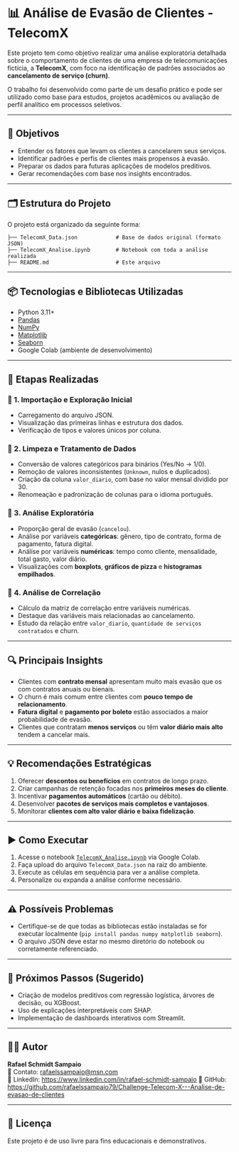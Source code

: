 
# 📊 Análise de Evasão de Clientes - TelecomX

Este projeto tem como objetivo realizar uma análise exploratória detalhada sobre o comportamento de clientes de uma empresa de telecomunicações fictícia, a **TelecomX**, com foco na identificação de padrões associados ao **cancelamento de serviço (churn)**.

O trabalho foi desenvolvido como parte de um desafio prático e pode ser utilizado como base para estudos, projetos acadêmicos ou avaliação de perfil analítico em processos seletivos.

---

## 🧠 Objetivos

- Entender os fatores que levam os clientes a cancelarem seus serviços.
- Identificar padrões e perfis de clientes mais propensos à evasão.
- Preparar os dados para futuras aplicações de modelos preditivos.
- Gerar recomendações com base nos insights encontrados.

---

## 🗂 Estrutura do Projeto

O projeto está organizado da seguinte forma:

```
├── TelecomX_Data.json            # Base de dados original (formato JSON)
├── TelecomX_Analise.ipynb        # Notebook com toda a análise realizada
├── README.md                     # Este arquivo
```

---

## 📦 Tecnologias e Bibliotecas Utilizadas

- Python 3.11+
- [Pandas](https://pandas.pydata.org/)
- [NumPy](https://numpy.org/)
- [Matplotlib](https://matplotlib.org/)
- [Seaborn](https://seaborn.pydata.org/)
- Google Colab (ambiente de desenvolvimento)

---

## 📝 Etapas Realizadas

### 🔹 1. Importação e Exploração Inicial
- Carregamento do arquivo JSON.
- Visualização das primeiras linhas e estrutura dos dados.
- Verificação de tipos e valores únicos por coluna.

### 🔹 2. Limpeza e Tratamento de Dados
- Conversão de valores categóricos para binários (Yes/No → 1/0).
- Remoção de valores inconsistentes (`Unknown`, nulos e duplicados).
- Criação da coluna `valor_diario`, com base no valor mensal dividido por 30.
- Renomeação e padronização de colunas para o idioma português.

### 🔹 3. Análise Exploratória
- Proporção geral de evasão (`cancelou`).
- Análise por variáveis **categóricas**: gênero, tipo de contrato, forma de pagamento, fatura digital.
- Análise por variáveis **numéricas**: tempo como cliente, mensalidade, total gasto, valor diário.
- Visualizações com **boxplots**, **gráficos de pizza** e **histogramas empilhados**.

### 🔹 4. Análise de Correlação
- Cálculo da matriz de correlação entre variáveis numéricas.
- Destaque das variáveis mais relacionadas ao cancelamento.
- Estudo da relação entre `valor_diario`, `quantidade de serviços contratados` e churn.

---

## 🔍 Principais Insights

- Clientes com **contrato mensal** apresentam muito mais evasão que os com contratos anuais ou bienais.
- O churn é mais comum entre clientes com **pouco tempo de relacionamento**.
- **Fatura digital** e **pagamento por boleto** estão associados a maior probabilidade de evasão.
- Clientes que contratam **menos serviços** ou têm **valor diário mais alto** tendem a cancelar mais.

---

## 💡 Recomendações Estratégicas

1. Oferecer **descontos ou benefícios** em contratos de longo prazo.
2. Criar campanhas de retenção focadas nos **primeiros meses do cliente**.
3. Incentivar **pagamentos automáticos** (cartão ou débito).
4. Desenvolver **pacotes de serviços mais completos e vantajosos**.
5. Monitorar **clientes com alto valor diário e baixa fidelização**.

---

## ▶️ Como Executar

1. Acesse o notebook [`TelecomX_Analise.ipynb`](TelecomX_Analise.ipynb) via Google Colab.
2. Faça upload do arquivo `TelecomX_Data.json` na raiz do ambiente.
3. Execute as células em sequência para ver a análise completa.
4. Personalize ou expanda a análise conforme necessário.

---

## ⚠️ Possíveis Problemas

- Certifique-se de que todas as bibliotecas estão instaladas se for executar localmente (`pip install pandas numpy matplotlib seaborn`).
- O arquivo JSON deve estar no mesmo diretório do notebook ou corretamente referenciado.

---

## 📌 Próximos Passos (Sugerido)

- Criação de modelos preditivos com regressão logística, árvores de decisão, ou XGBoost.
- Uso de explicações interpretáveis com SHAP.
- Implementação de dashboards interativos com Streamlit.

---

## 🙋‍♂️ Autor

**Rafael Schmidt Sampaio**  
📧 Contato: rafaelssampaio@msn.com  
🔗 LinkedIn: https://www.linkedin.com/in/rafael-schmidt-sampaio
💾 GitHub: https://github.com/rafaelssampaio79/Challenge-Telecom-X---Analise-de-evasao-de-clientes

---

## 🧾 Licença

Este projeto é de uso livre para fins educacionais e demonstrativos.
